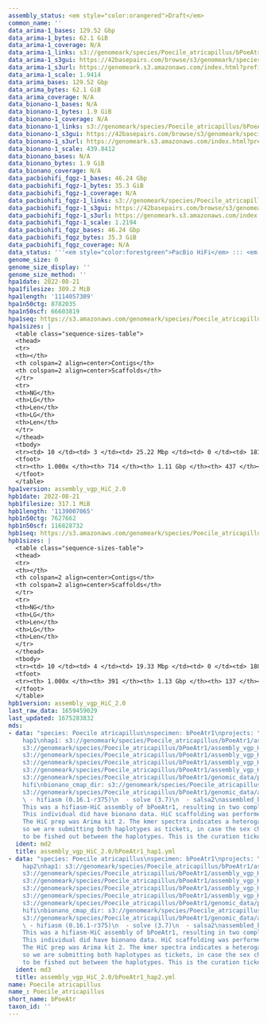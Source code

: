 ```yaml
---
assembly_status: <em style="color:orangered">Draft</em>
common_name: ''
data_arima-1_bases: 129.52 Gbp
data_arima-1_bytes: 62.1 GiB
data_arima-1_coverage: N/A
data_arima-1_links: s3://genomeark/species/Poecile_atricapillus/bPoeAtr1/genomic_data/arima/<br>
data_arima-1_s3gui: https://42basepairs.com/browse/s3/genomeark/species/Poecile_atricapillus/bPoeAtr1/genomic_data/arima/
data_arima-1_s3url: https://genomeark.s3.amazonaws.com/index.html?prefix=species/Poecile_atricapillus/bPoeAtr1/genomic_data/arima/
data_arima-1_scale: 1.9414
data_arima_bases: 129.52 Gbp
data_arima_bytes: 62.1 GiB
data_arima_coverage: N/A
data_bionano-1_bases: N/A
data_bionano-1_bytes: 1.9 GiB
data_bionano-1_coverage: N/A
data_bionano-1_links: s3://genomeark/species/Poecile_atricapillus/bPoeAtr1/genomic_data/bionano/<br>
data_bionano-1_s3gui: https://42basepairs.com/browse/s3/genomeark/species/Poecile_atricapillus/bPoeAtr1/genomic_data/bionano/
data_bionano-1_s3url: https://genomeark.s3.amazonaws.com/index.html?prefix=species/Poecile_atricapillus/bPoeAtr1/genomic_data/bionano/
data_bionano-1_scale: 439.8412
data_bionano_bases: N/A
data_bionano_bytes: 1.9 GiB
data_bionano_coverage: N/A
data_pacbiohifi_fqgz-1_bases: 46.24 Gbp
data_pacbiohifi_fqgz-1_bytes: 35.3 GiB
data_pacbiohifi_fqgz-1_coverage: N/A
data_pacbiohifi_fqgz-1_links: s3://genomeark/species/Poecile_atricapillus/bPoeAtr1/genomic_data/pacbio_hifi/<br>
data_pacbiohifi_fqgz-1_s3gui: https://42basepairs.com/browse/s3/genomeark/species/Poecile_atricapillus/bPoeAtr1/genomic_data/pacbio_hifi/
data_pacbiohifi_fqgz-1_s3url: https://genomeark.s3.amazonaws.com/index.html?prefix=species/Poecile_atricapillus/bPoeAtr1/genomic_data/pacbio_hifi/
data_pacbiohifi_fqgz-1_scale: 1.2194
data_pacbiohifi_fqgz_bases: 46.24 Gbp
data_pacbiohifi_fqgz_bytes: 35.3 GiB
data_pacbiohifi_fqgz_coverage: N/A
data_status: '''<em style="color:forestgreen">PacBio HiFi</em> ::: <em style="color:forestgreen">Arima</em>'''
genome_size: 0
genome_size_display: ''
genome_size_method: ''
hpa1date: 2022-08-21
hpa1filesize: 309.2 MiB
hpa1length: '1114057309'
hpa1n50ctg: 8782035
hpa1n50scf: 66603819
hpa1seq: https://s3.amazonaws.com/genomeark/species/Poecile_atricapillus/bPoeAtr1/assembly_vgp_HiC_2.0/bPoeAtr1.HiC.hap1.20220821.fasta.gz
hpa1sizes: |
  <table class="sequence-sizes-table">
  <thead>
  <tr>
  <th></th>
  <th colspan=2 align=center>Contigs</th>
  <th colspan=2 align=center>Scaffolds</th>
  </tr>
  <tr>
  <th>NG</th>
  <th>LG</th>
  <th>Len</th>
  <th>LG</th>
  <th>Len</th>
  </tr>
  </thead>
  <tbody>
  <tr><td> 10 </td><td> 3 </td><td> 25.22 Mbp </td><td> 0 </td><td> 181.57 Mbp </td></tr><tr><td> 20 </td><td> 9 </td><td> 17.02 Mbp </td><td> 1 </td><td> 153.73 Mbp </td></tr><tr><td> 30 </td><td> 16 </td><td> 13.13 Mbp </td><td> 1 </td><td> 153.73 Mbp </td></tr><tr><td> 40 </td><td> 25 </td><td> 10.89 Mbp </td><td> 2 </td><td> 116.92 Mbp </td></tr><tr style="background-color:#cccccc;"><td> 50 </td><td> 37 </td><td style="background-color:#88ff88;"> 8.78 Mbp </td><td> 4 </td><td style="background-color:#88ff88;"> 66.60 Mbp </td></tr><tr><td> 60 </td><td> 52 </td><td> 6.33 Mbp </td><td> 6 </td><td> 38.69 Mbp </td></tr><tr><td> 70 </td><td> 72 </td><td> 4.55 Mbp </td><td> 10 </td><td> 24.50 Mbp </td></tr><tr><td> 80 </td><td> 104 </td><td> 2.75 Mbp </td><td> 15 </td><td> 17.25 Mbp </td></tr><tr><td> 90 </td><td> 157 </td><td> 1.45 Mbp </td><td> 25 </td><td> 7.33 Mbp </td></tr><tr><td> 100 </td><td> 713 </td><td> 1.00 Kbp </td><td> 436 </td><td> 1.00 Kbp </td></tr></tbody>
  <tfoot>
  <tr><th> 1.000x </th><th> 714 </th><th> 1.11 Gbp </th><th> 437 </th><th> 1.11 Gbp </th></tr>
  </tfoot>
  </table>
hpa1version: assembly_vgp_HiC_2.0
hpb1date: 2022-08-21
hpb1filesize: 317.1 MiB
hpb1length: '1139007065'
hpb1n50ctg: 7627662
hpb1n50scf: 116828732
hpb1seq: https://s3.amazonaws.com/genomeark/species/Poecile_atricapillus/bPoeAtr1/assembly_vgp_HiC_2.0/bPoeAtr1.HiC.hap2.20220821.fasta.gz
hpb1sizes: |
  <table class="sequence-sizes-table">
  <thead>
  <tr>
  <th></th>
  <th colspan=2 align=center>Contigs</th>
  <th colspan=2 align=center>Scaffolds</th>
  </tr>
  <tr>
  <th>NG</th>
  <th>LG</th>
  <th>Len</th>
  <th>LG</th>
  <th>Len</th>
  </tr>
  </thead>
  <tbody>
  <tr><td> 10 </td><td> 4 </td><td> 19.33 Mbp </td><td> 0 </td><td> 180.92 Mbp </td></tr><tr><td> 20 </td><td> 10 </td><td> 15.96 Mbp </td><td> 1 </td><td> 154.05 Mbp </td></tr><tr><td> 30 </td><td> 19 </td><td> 11.77 Mbp </td><td> 2 </td><td> 146.22 Mbp </td></tr><tr><td> 40 </td><td> 30 </td><td> 9.09 Mbp </td><td> 2 </td><td> 146.22 Mbp </td></tr><tr style="background-color:#cccccc;"><td> 50 </td><td> 43 </td><td style="background-color:#88ff88;"> 7.63 Mbp </td><td> 3 </td><td style="background-color:#88ff88;"> 116.83 Mbp </td></tr><tr><td> 60 </td><td> 60 </td><td> 5.83 Mbp </td><td> 5 </td><td> 37.92 Mbp </td></tr><tr><td> 70 </td><td> 83 </td><td> 4.29 Mbp </td><td> 8 </td><td> 27.97 Mbp </td></tr><tr><td> 80 </td><td> 115 </td><td> 2.89 Mbp </td><td> 13 </td><td> 18.73 Mbp </td></tr><tr><td> 90 </td><td> 164 </td><td> 1.77 Mbp </td><td> 21 </td><td> 10.70 Mbp </td></tr><tr><td> 100 </td><td> 390 </td><td> 3.00 Kbp </td><td> 136 </td><td> 3.00 Kbp </td></tr></tbody>
  <tfoot>
  <tr><th> 1.000x </th><th> 391 </th><th> 1.13 Gbp </th><th> 137 </th><th> 1.14 Gbp </th></tr>
  </tfoot>
  </table>
hpb1version: assembly_vgp_HiC_2.0
last_raw_data: 1659459029
last_updated: 1675283832
mds:
- data: "species: Poecile atricapillus\nspecimen: bPoeAtr1\nprojects: \n  - vgp\nhaplotype_to_curate:
    hap1\nhap1: s3://genomeark/species/Poecile_atricapillus/bPoeAtr1/assembly_vgp_HiC_2.0/bPoeAtr1.HiC.hap1.20220821.fasta.gz\nhap2:
    s3://genomeark/species/Poecile_atricapillus/bPoeAtr1/assembly_vgp_HiC_2.0/bPoeAtr1.HiC.hap2.20220821.fasta.gz\npretext_hap1:
    s3://genomeark/species/Poecile_atricapillus/bPoeAtr1/assembly_vgp_HiC_2.0/evaluation/hap1/pretext/bPoeAtr1_hap1__s2_heatmap.pretext\npretext_hap2:
    s3://genomeark/species/Poecile_atricapillus/bPoeAtr1/assembly_vgp_HiC_2.0/evaluation/hap2/pretext/bPoeAtr1_hap2__s2_heatmap.pretext\nkmer_spectra_img:
    s3://genomeark/species/Poecile_atricapillus/bPoeAtr1/assembly_vgp_HiC_2.0/evaluation/merqury/bPoeAtr1_png/\npacbio_read_dir:
    s3://genomeark/species/Poecile_atricapillus/bPoeAtr1/genomic_data/pacbio_hifi/\npacbio_read_type:
    hifi\nbionano_cmap_dir: s3://genomeark/species/Poecile_atricapillus/bPoeAtr1/genomic_data/bionano/\nhic_read_dir:
    s3://genomeark/species/Poecile_atricapillus/bPoeAtr1/genomic_data/arima/\npipeline:\n
    \ - hifiasm (0.16.1-r375)\n  - solve (3.7)\n  - salsa2\nassembled_by_group: Rockefeller\nnotes:
    This was a hifiasm-HiC assembly of bPoeAtr1, resulting in two complete haplotypes.
    This individual did have bionano data. HiC scaffolding was performed with SALSA2.
    The HiC prep was Arima kit 2. The kmer spectra indicates a heterogametic specimen,
    so we are submitting both haplotypes as tickets, in case the sex chromosomes need
    to be fished out between the haplotypes. This is the curation ticket for hap1."
  ident: md2
  title: assembly_vgp_HiC_2.0/bPoeAtr1_hap1.yml
- data: "species: Poecile atricapillus\nspecimen: bPoeAtr1\nprojects: \n  - vgp\nhaplotype_to_curate:
    hap2\nhap1: s3://genomeark/species/Poecile_atricapillus/bPoeAtr1/assembly_vgp_HiC_2.0/bPoeAtr1.HiC.hap1.20220821.fasta.gz\nhap2:
    s3://genomeark/species/Poecile_atricapillus/bPoeAtr1/assembly_vgp_HiC_2.0/bPoeAtr1.HiC.hap2.20220821.fasta.gz\npretext_hap1:
    s3://genomeark/species/Poecile_atricapillus/bPoeAtr1/assembly_vgp_HiC_2.0/evaluation/hap1/pretext/bPoeAtr1_hap1__s2_heatmap.pretext\npretext_hap2:
    s3://genomeark/species/Poecile_atricapillus/bPoeAtr1/assembly_vgp_HiC_2.0/evaluation/hap2/pretext/bPoeAtr1_hap2__s2_heatmap.pretext\nkmer_spectra_img:
    s3://genomeark/species/Poecile_atricapillus/bPoeAtr1/assembly_vgp_HiC_2.0/evaluation/merqury/bPoeAtr1_png/\npacbio_read_dir:
    s3://genomeark/species/Poecile_atricapillus/bPoeAtr1/genomic_data/pacbio_hifi/\npacbio_read_type:
    hifi\nbionano_cmap_dir: s3://genomeark/species/Poecile_atricapillus/bPoeAtr1/genomic_data/bionano/\nhic_read_dir:
    s3://genomeark/species/Poecile_atricapillus/bPoeAtr1/genomic_data/arima/\npipeline:\n
    \ - hifiasm (0.16.1-r375)\n  - solve (3.7)\n  - salsa2\nassembled_by_group: Rockefeller\nnotes:
    This was a hifiasm-HiC assembly of bPoeAtr1, resulting in two complete haplotypes.
    This individual did have bionano data. HiC scaffolding was performed with SALSA2.
    The HiC prep was Arima kit 2. The kmer spectra indicates a heterogametic specimen,
    so we are submitting both haplotypes as tickets, in case the sex chromosomes need
    to be fished out between the haplotypes. This is the curation ticket for hap2."
  ident: md3
  title: assembly_vgp_HiC_2.0/bPoeAtr1_hap2.yml
name: Poecile atricapillus
name_: Poecile_atricapillus
short_name: bPoeAtr
taxon_id: ''
---
```


